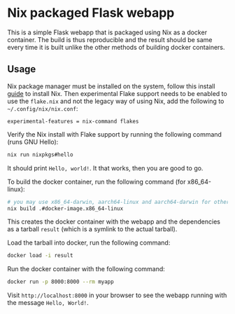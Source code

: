 # Nix packaged Flask webapp

This is a simple Flask webapp that is packaged using Nix as a docker container. The build is thus reproducible and the result should be same every time it is built unlike the other methods of building docker containers.

## Usage

Nix package manager must be installed on the system, follow this install [guide](https://nixos.org/download#download-nix) to install Nix. Then experimental Flake support needs to be enabled to use the `flake.nix` and not the legacy way of using Nix, add the following to `~/.config/nix/nix.conf`:
```
experimental-features = nix-command flakes
```

Verify the Nix install with Flake support by running the following command (runs GNU Hello):
```bash
nix run nixpkgs#hello
```
It should print `Hello, world!`. It that works, then you are good to go.

To build the docker container, run the following command (for x86_64-linux):
```bash
# you may use x86_64-darwin, aarch64-linux and aarch64-darwin for other platforms
nix build .#docker-image.x86_64-linux
```
This creates the docker container with the webapp and the dependencies as a tarball `result` (which is a symlink to the actual tarball).

Load the tarball into docker, run the following command:
```bash
docker load -i result
```

Run the docker container with the following command:
```bash
docker run -p 8000:8000 --rm myapp
```

Visit `http://localhost:8000` in your browser to see the webapp running with the message `Hello, World!`.


